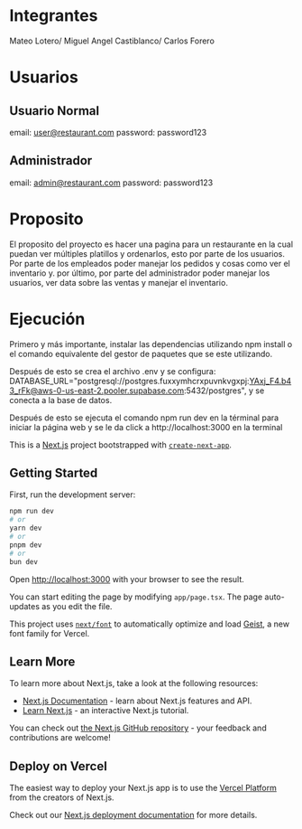 # Integrantes 

Mateo Lotero/
Miguel Angel Castiblanco/
Carlos Forero

# Usuarios

## Usuario Normal
email: user@restaurant.com password: password123

## Administrador
email: admin@restaurant.com password: password123

# Proposito

El proposito del proyecto es hacer una pagina para un restaurante en la cual puedan ver múltiples platillos y ordenarlos, esto por parte de los usuarios. Por parte de los empleados poder manejar los pedidos y cosas como ver el inventario y. por último, por parte del administrador poder manejar los usuarios, ver data sobre las ventas y manejar el inventario.

# Ejecución

Primero y más importante, instalar las dependencias utilizando npm install o el comando equivalente del gestor de paquetes que se este utilizando.

Después de esto se crea el archivo .env y se configura: DATABASE_URL="postgresql://postgres.fuxxymhcrxpuvnkvgxpj:YAxj_F4.b43_rFk@aws-0-us-east-2.pooler.supabase.com:5432/postgres", y se conecta a la base de datos.

Después de esto se ejecuta el comando npm run dev en la términal para iniciar la página web y se le da click a http://localhost:3000 en la terminal

This is a [Next.js](https://nextjs.org) project bootstrapped with [`create-next-app`](https://nextjs.org/docs/app/api-reference/cli/create-next-app).

## Getting Started

First, run the development server:

```bash
npm run dev
# or
yarn dev
# or
pnpm dev
# or
bun dev
```

Open [http://localhost:3000](http://localhost:3000) with your browser to see the result.

You can start editing the page by modifying `app/page.tsx`. The page auto-updates as you edit the file.

This project uses [`next/font`](https://nextjs.org/docs/app/building-your-application/optimizing/fonts) to automatically optimize and load [Geist](https://vercel.com/font), a new font family for Vercel.

## Learn More

To learn more about Next.js, take a look at the following resources:

- [Next.js Documentation](https://nextjs.org/docs) - learn about Next.js features and API.
- [Learn Next.js](https://nextjs.org/learn) - an interactive Next.js tutorial.

You can check out [the Next.js GitHub repository](https://github.com/vercel/next.js) - your feedback and contributions are welcome!

## Deploy on Vercel

The easiest way to deploy your Next.js app is to use the [Vercel Platform](https://vercel.com/new?utm_medium=default-template&filter=next.js&utm_source=create-next-app&utm_campaign=create-next-app-readme) from the creators of Next.js.

Check out our [Next.js deployment documentation](https://nextjs.org/docs/app/building-your-application/deploying) for more details.
